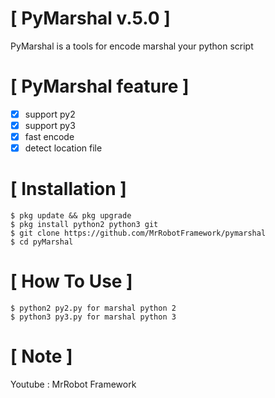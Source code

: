 #  [ PyMarshal v.5.0 ]

PyMarshal is a tools for encode marshal your python script

# [ PyMarshal feature ]
- [x] support py2
- [x] support py3
- [x] fast encode
- [x] detect location file

# [ Installation ]
```
$ pkg update && pkg upgrade
$ pkg install python2 python3 git
$ git clone https://github.com/MrRobotFramework/pymarshal
$ cd pyMarshal
```

# [ How To Use ]
```
$ python2 py2.py for marshal python 2
$ python3 py3.py for marshal python 3
```

# [ Note ]
Youtube : MrRobot Framework

